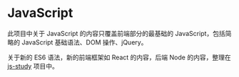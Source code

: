 # JavaScript

此项目中关于 JavaScript 的内容只覆盖前端部分的最基础的 JavaScript，包括简略的 JavaScript 基础语法、DOM 操作、jQuery。

关于新的 ES6 语法，新的前端框架如 React 的内容，后端 Node 的内容，整理在 [js-study](https://github.com/baurine/js-study) 项目中。
